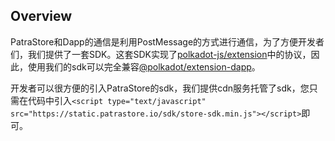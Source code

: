 ## Overview

PatraStore和Dapp的通信是利用PostMessage的方式进行通信，为了方便开发者们，我们提供了一套SDK。这套SDK实现了[polkadot-js/extension](https://github.com/polkadot-js/extension)中的协议，因此，使用我们的sdk可以完全兼容[@polkadot/extension-dapp](https://www.npmjs.com/package/@polkadot/extension-dapp)。

开发者可以很方便的引入PatraStore的sdk，我们提供cdn服务托管了sdk，您只需在代码中引入`<script type="text/javascript" src="https://static.patrastore.io/sdk/store-sdk.min.js"></script>`即可。